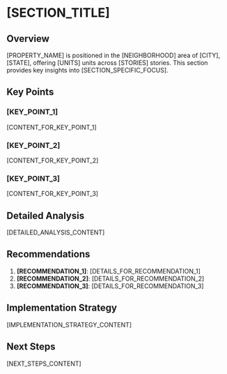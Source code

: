 # [SECTION_TITLE]

## Overview

[PROPERTY_NAME] is positioned in the [NEIGHBORHOOD] area of [CITY], [STATE], offering [UNITS] units across [STORIES] stories. This section provides key insights into [SECTION_SPECIFIC_FOCUS].

## Key Points

### [KEY_POINT_1]

[CONTENT_FOR_KEY_POINT_1]

### [KEY_POINT_2]

[CONTENT_FOR_KEY_POINT_2]

### [KEY_POINT_3]

[CONTENT_FOR_KEY_POINT_3]

## Detailed Analysis

[DETAILED_ANALYSIS_CONTENT]

## Recommendations

1. **[RECOMMENDATION_1]**: [DETAILS_FOR_RECOMMENDATION_1]
2. **[RECOMMENDATION_2]**: [DETAILS_FOR_RECOMMENDATION_2]
3. **[RECOMMENDATION_3]**: [DETAILS_FOR_RECOMMENDATION_3]

## Implementation Strategy

[IMPLEMENTATION_STRATEGY_CONTENT]

## Next Steps

[NEXT_STEPS_CONTENT]